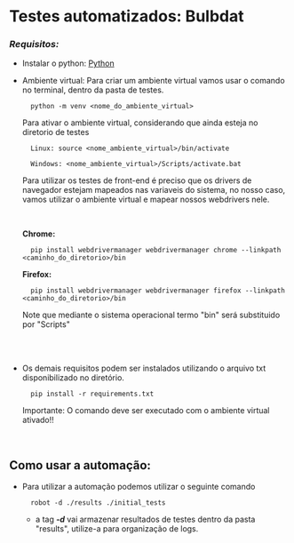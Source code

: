 # **Testes automatizados: Bulbdat**

### _Requisitos:_
- Instalar o python: [Python](https://www.python.org/)

- Ambiente virtual: Para criar um ambiente virtual vamos usar o comando no terminal, dentro da pasta de testes.
    
        python -m venv <nome_do_ambiente_virtual>

    Para ativar o ambiente virtual, considerando que ainda esteja no diretorio de testes

        Linux: source <nome_ambiente_virtual>/bin/activate

        Windows: <nome_ambiente_virtual>/Scripts/activate.bat
    
    

    Para utilizar os testes de front-end é preciso que os drivers de navegador estejam mapeados nas variaveis do sistema, no nosso caso, vamos utilizar o ambiente virtual e mapear nossos webdrivers nele. 

    <br>

    **Chrome:** 

        pip install webdrivermanager webdrivermanager chrome --linkpath  <caminho_do_diretorio>/bin

    **Firefox:**

        pip install webdrivermanager webdrivermanager firefox --linkpath <caminho_do_diretorio>/bin
    
    Note que mediante o sistema operacional termo "bin" será substituido por "Scripts"

<br>
<br>

- Os demais requisitos podem ser instalados utilizando o arquivo txt disponibilizado no diretório. 
         
        pip install -r requirements.txt

    Importante: O comando deve ser executado com o ambiente virtual ativado!!

<br>

## Como usar a automação: 
- Para utilizar a automação podemos utilizar o seguinte comando

        robot -d ./results ./initial_tests

    - a tag _**-d**_ vai armazenar resultados de testes dentro da pasta "results", utilize-a para organização de logs.  

